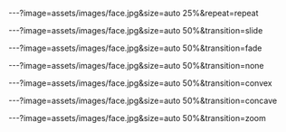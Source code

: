 ---?image=assets/images/face.jpg&size=auto 25%&repeat=repeat

---?image=assets/images/face.jpg&size=auto 50%&transition=slide

---?image=assets/images/face.jpg&size=auto 50%&transition=fade

---?image=assets/images/face.jpg&size=auto 50%&transition=none

---?image=assets/images/face.jpg&size=auto 50%&transition=convex

---?image=assets/images/face.jpg&size=auto 50%&transition=concave

---?image=assets/images/face.jpg&size=auto 50%&transition=zoom

